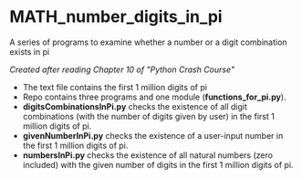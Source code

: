 # MATH_number_digits_in_pi
A series of programs to examine whether a number or a digit combination exists in pi

_Created after reading Chapter 10 of "Python Crash Course"_
* The text file contains the first 1 million digits of pi
* Repo contains three programs and one module (__functions_for_pi.py__). 
* __digitsCombinationsInPi.py__ checks the existence of all digit combinations (with the number of digits given by user) in the first 1 million digits of pi.
* __givenNumberInPi.py__ checks the existence of a user-input number in the first 1 million digits of pi.
* __numbersInPi.py__ checks the existence of all natural numbers (zero included) with the given number of digits in the first 1 million digits of pi.
